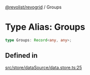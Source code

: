 [@revolist/revogrid](README.md) / Groups

# Type Alias: Groups

```ts
type Groups: Record<any, any>;
```

## Defined in

[src/store/dataSource/data.store.ts:25](https://github.com/revolist/revogrid/blob/b38c1177864e6fa9f2bec506ea55d1b2f7e35679/src/store/dataSource/data.store.ts#L25)
